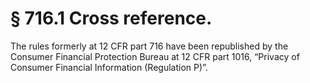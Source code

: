 # § 716.1   Cross reference.

The rules formerly at 12 CFR part 716 have been republished by the Consumer Financial Protection Bureau at 12 CFR part 1016, “Privacy of Consumer Financial Information (Regulation P)”.




